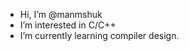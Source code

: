 -  Hi, I’m @manmshuk
-  I’m interested in C/C++
-  I’m currently learning compiler design.


<!---
manmshuk/manmshuk is a ✨ special ✨ repository because its `README.md` (this file) appears on your GitHub profile.
You can click the Preview link to take a look at your changes.
--->
